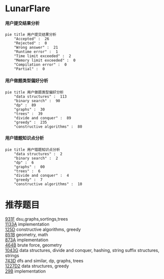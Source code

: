 # LunarFlare

<!-- tabs:start -->



#### **用户提交结果分析**

```mermaid
pie title 用户提交结果分析
    "Accepted" :  26
    "Rejected" :  0
    "Wrong answer" :  21
    "Runtime error" :  1
    "Time limit exceeded" :  2
    "Memory limit exceeded" :  0
    "Compilation error" :  0
    "Partial" :  0
```

#### **用户做题类型偏好分析**

```mermaid
pie title 用户做题类型偏好分析
    "data structures" :  113
    "binary search" :  90
    "dp" :  89
    "graphs" :  30
    "trees" :  39
    "divide and conquer" :  89
    "greedy" :  235
    "constructive algorithms" :  80
```
#### **用户错题知识点分析**

```mermaid
pie title 用户错题知识点分析
    "data structures" :  2
    "binary search" :  2
    "dp" :  6
    "graphs" :  00
    "trees" :  6
    "divide and conquer" :  4
    "greedy" :  7
    "constructive algorithms" :  10
```



<!-- tabs:end -->
# 推荐题目
[931F](https://codeforces.com/contest/931/problem/F)		dsu,graphs,sortings,trees		  
[1133A](https://codeforces.com/contest/1133/problem/A)		implementation		  
[125D](https://codeforces.com/contest/125/problem/D)		constructive algorithms,
                        greedy		  
[851B](https://codeforces.com/contest/851/problem/B)		geometry,
                        math		  
[873A](https://codeforces.com/contest/873/problem/A)		implementation		  
[464B](https://codeforces.com/contest/464/problem/B)		brute force,
                        geometry		  
[1043G](https://codeforces.com/contest/1043/problem/G)		data structures,
                        divide and conquer,
                        hashing,
                        string suffix structures,
                        strings		  
[743D](https://codeforces.com/contest/743/problem/D)		dfs and similar,
                        dp,
                        graphs,
                        trees		  
[1227D2](https://codeforces.com/contest/1227D/problem/2)		data structures,
                        greedy		  
[29B](https://codeforces.com/contest/29/problem/B)		implementation		  
